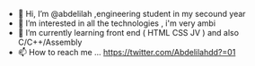 - 👋 Hi, I’m @abdelilah ,engineering student in my secound year 
- 👀 I’m interested in all the technologies , i'm very ambi
- 🌱 I’m currently learning front end ( HTML CSS JV ) and also C/C++/Assembly 
- 📫 How to reach me ...  https://twitter.com/Abdelilahdd?=01


